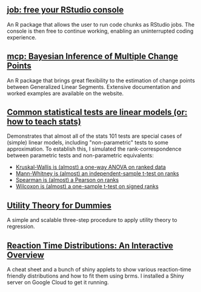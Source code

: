 ## [job: free your RStudio console](https://lindeloev.github.io/job)
An R package that allows the user to run code chunks as RStudio jobs. The console is then free to continue working, enabling an uninterrupted coding experience.


## [mcp: Bayesian Inference of Multiple Change Points](https://lindeloev.github.io/mcp/)
An R package that brings great flexibility to the estimation of change points between Generalized Linear Segments. Extensive documentation and worked examples are available on the website.


## [Common statistical tests are linear models (or: how to teach stats)](https://lindeloev.github.io/tests-as-linear/)
Demonstrates that almost all of the stats 101 tests are special cases of (simple) linear models, including "non-parametric" tests to some approximation. To establish this, I simulated the rank-correspondence between parametric tests and non-parametric equivalents:

 * [Kruskal-Wallis is (almost) a one-way ANOVA on ranked data](https://lindeloev.github.io/tests-as-linear/simulations/simulate_kruskall.html)
 * [Mann-Whitney is (almost) an independent-sample t-test on ranks](https://lindeloev.github.io/tests-as-linear/simulations/simulate_mannwhitney.html)
 * [Spearman is (almost) a Pearson on ranks](https://lindeloev.github.io/tests-as-linear/simulations/simulate_spearman.htmll)
 * [Wilcoxon is (almost) a one-sample t-test on signed ranks](https://lindeloev.github.io/tests-as-linear/simulations/simulate_wilcoxon.html)


## [Utility Theory for Dummies](https://lindeloev.github.io/utility-theory/)
A simple and scalable three-step procedure to apply utility theory to regression.


## [Reaction Time Distributions: An Interactive Overview](http://lindeloev.net/shiny/rt/)
A cheat sheet and a bunch of shiny applets to show various reaction-time friendly distributions and how to fit them using brms. I installed a Shiny server on Google Cloud to get it running.
